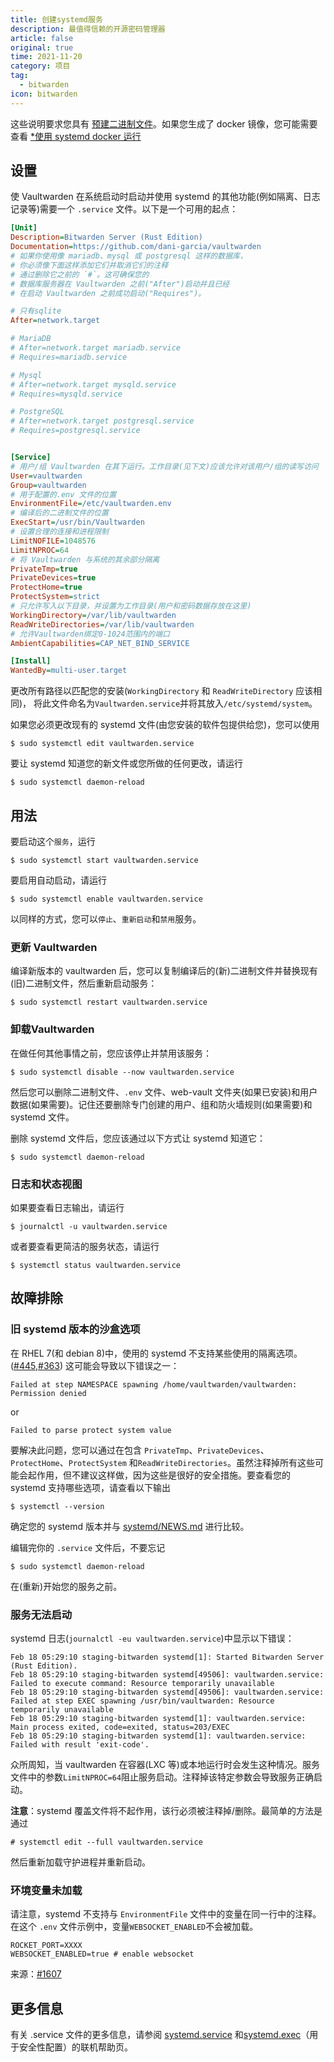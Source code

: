 ```yaml
---
title: 创建systemd服务
description: 最值得信赖的开源密码管理器 
article: false
original: true
time: 2021-11-20
category: 项目
tag:
  - bitwarden
icon: bitwarden
---
```


这些说明要求您具有 [预建二进制文件](Pre-built-binaries)。如果您生成了 docker 镜像，您可能需要查看 [*使用 systemd docker 运行](Running-with-systemd-docker.md)

## 设置

使 Vaultwarden 在系统启动时启动并使用 systemd 的其他功能(例如隔离、日志记录等)需要一个 `.service` 文件。以下是一个可用的起点：

```ini
[Unit]
Description=Bitwarden Server (Rust Edition)
Documentation=https://github.com/dani-garcia/vaultwarden
# 如果你使用像 mariadb、mysql 或 postgresql 这样的数据库，
# 你必须像下面这样添加它们并取消它们的注释
# 通过删除它之前的 `#`。这可确保您的
# 数据库服务器在 Vaultwarden 之前("After")启动并且已经
# 在启动 Vaultwarden 之前成功启动("Requires")。

# 只有sqlite
After=network.target

# MariaDB
# After=network.target mariadb.service
# Requires=mariadb.service

# Mysql
# After=network.target mysqld.service
# Requires=mysqld.service

# PostgreSQL
# After=network.target postgresql.service
# Requires=postgresql.service


[Service]
# 用户/组 Vaultwarden 在其下运行。工作目录(见下文)应该允许对该用户/组的读写访问
User=vaultwarden
Group=vaultwarden
# 用于配置的.env 文件的位置
EnvironmentFile=/etc/vaultwarden.env
# 编译后的二进制文件的位置
ExecStart=/usr/bin/Vaultwarden
# 设置合理的连接和进程限制
LimitNOFILE=1048576
LimitNPROC=64
# 将 Vaultwarden 与系统的其余部分隔离
PrivateTmp=true
PrivateDevices=true
ProtectHome=true
ProtectSystem=strict
# 只允许写入以下目录，并设置为工作目录(用户和密码数据存放在这里)
WorkingDirectory=/var/lib/vaultwarden
ReadWriteDirectories=/var/lib/vaultwarden
# 允许Vaultwarden绑定0-1024范围内的端口
AmbientCapabilities=CAP_NET_BIND_SERVICE

[Install]
WantedBy=multi-user.target
```

更改所有路径以匹配您的安装(`WorkingDirectory` 和 `ReadWriteDirectory` 应该相同)，
将此文件命名为`Vaultwarden.service`并将其放入`/etc/systemd/system`。

如果您必须更改现有的 systemd 文件(由您安装的软件包提供给您)，您可以使用

```
$ sudo systemctl edit vaultwarden.service
```

要让 systemd 知道您的新文件或您所做的任何更改，请运行

```
$ sudo systemctl daemon-reload
```

## 用法

要启动这个`服务`，运行

```
$ sudo systemctl start vaultwarden.service
```

要启用自动启动，请运行

```
$ sudo systemctl enable vaultwarden.service
```

以同样的方式，您可以`停止`、`重新启动`和`禁用`服务。

### 更新 Vaultwarden

编译新版本的 vaultwarden 后，您可以复制编译后的(新)二进制文件并替换现有(旧)二进制文件，然后重新启动服务：

```
$ sudo systemctl restart vaultwarden.service
```

### 卸载Vaultwarden

在做任何其他事情之前，您应该停止并禁用该服务：

```
$ sudo systemctl disable --now vaultwarden.service
```

然后您可以删除二进制文件、`.env` 文件、web-vault 文件夹(如果已安装)和用户数据(如果需要)。记住还要删除专门创建的用户、组和防火墙规则(如果需要)和 systemd 文件。

删除 systemd 文件后，您应该通过以下方式让 systemd 知道它：

```
$ sudo systemctl daemon-reload
```

### 日志和状态视图

如果要查看日志输出，请运行

```
$ journalctl -u vaultwarden.service
```

或者要查看更简洁的服务状态，请运行

```
$ systemctl status vaultwarden.service
```

## 故障排除

### 旧 systemd 版本的沙盒选项

在 RHEL 7(和 debian 8)中，使用的 systemd 不支持某些使用的隔离选项。 ([#445](https://github.com/dani-garcia/vaultwarden/issues/445),[#363](https://github.com/dani-garcia/vaultwarden/issues/363))
这可能会导致以下错误之一：

```
Failed at step NAMESPACE spawning /home/vaultwarden/vaultwarden: Permission denied
```

or

```
Failed to parse protect system value
```

要解决此问题，您可以通过在包含
`PrivateTmp`、`PrivateDevices`、`ProtectHome`、`ProtectSystem` 和`ReadWriteDirectories`。虽然注释掉所有这些可能会起作用，但不建议这样做，因为这些是很好的安全措施。要查看您的 systemd 支持哪些选项，请查看以下输出

```
$ systemctl --version
```

确定您的 systemd 版本并与 [systemd/NEWS.md](https://github.com/systemd/systemd/blob/master/NEWS) 进行比较。

编辑完你的 `.service` 文件后，不要忘记

```
$ sudo systemctl daemon-reload
```

在(重新)开始您的服务之前。

### 服务无法启动

systemd 日志(`journalctl -eu vaultwarden.service`)中显示以下错误：

```
Feb 18 05:29:10 staging-bitwarden systemd[1]: Started Bitwarden Server (Rust Edition).
Feb 18 05:29:10 staging-bitwarden systemd[49506]: vaultwarden.service: Failed to execute command: Resource temporarily unavailable
Feb 18 05:29:10 staging-bitwarden systemd[49506]: vaultwarden.service: Failed at step EXEC spawning /usr/bin/vaultwarden: Resource temporarily unavailable
Feb 18 05:29:10 staging-bitwarden systemd[1]: vaultwarden.service: Main process exited, code=exited, status=203/EXEC
Feb 18 05:29:10 staging-bitwarden systemd[1]: vaultwarden.service: Failed with result 'exit-code'.
```

众所周知，当 vaultwarden 在容器(LXC 等)或本地运行时会发生这种情况。服务文件中的参数`LimitNPROC=64`阻止服务启动。注释掉该特定参数会导致服务正确启动。

**注意**：systemd 覆盖文件将不起作用，该行必须被注释掉/删除。最简单的方法是通过

```
# systemctl edit --full vaultwarden.service
```

然后重新加载守护进程并重新启动。

### 环境变量未加载

请注意，systemd 不支持与 `EnvironmentFile` 文件中的变量在同一行中的注释。在这个 `.env` 文件示例中，变量`WEBSOCKET_ENABLED`不会被加载。

```
ROCKET_PORT=XXXX
WEBSOCKET_ENABLED=true # enable websocket
```

来源：[#1607](https://github.com/dani-garcia/vaultwarden/issues/1607)

## 更多信息

有关 .service 文件的更多信息，请参阅 [systemd.service](https://www.freedesktop.org/software/systemd/man/systemd.service.html) 和[systemd.exec](https://www.freedesktop.org/software/systemd/man/systemd.exec.html)（用于安全性配置）的联机帮助页。

